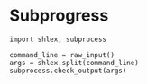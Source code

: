 # Subprogress

```
import shlex, subprocess

command_line = raw_input()
args = shlex.split(command_line)
subprocess.check_output(args)
```